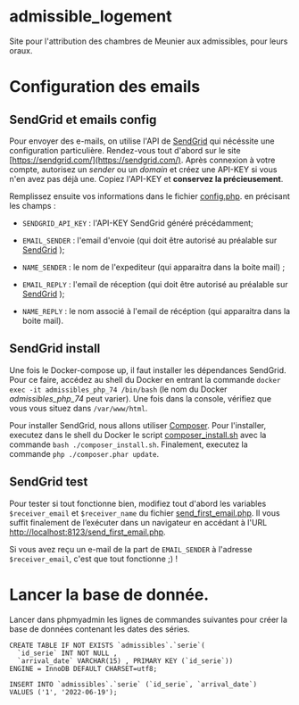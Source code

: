 # admissible_logement
Site pour l'attribution des chambres de Meunier aux admissibles, pour leurs oraux.

  

# Configuration des emails

## SendGrid et emails config

Pour envoyer des e-mails, on utilise l'API de [SendGrid](https://sendgrid.com/) qui nécéssite une configuration particulière. Rendez-vous tout d'abord sur le site [https://sendgrid.com/](https://sendgrid.com/). Après connexion à votre compte, autorisez un _sender_ ou un _domain_ et créez une API-KEY si vous n'en avez pas déjà une. Copiez l'API-KEY et **conservez la précieusement**.

  

Remplissez ensuite vos informations dans le fichier  [config.php](/php/config.php).  en précisant les champs :

*  `SENDGRID_API_KEY` : l'API-KEY SendGrid généré précédamment;

*  `EMAIL_SENDER` : l'email d'envoie (qui doit être autorisé au préalable sur [SendGrid](https://sendgrid.com/) );

*  `NAME_SENDER` : le nom de l'expediteur (qui apparaitra dans la boite mail) ;

*  `EMAIL_REPLY` : l'email de réception (qui doit être autorisé au préalable sur [SendGrid](https://sendgrid.com/) );

*  `NAME_REPLY` : le nom associé à l'email de récéption (qui apparaitra dans la boite mail).

  

## SendGrid install

Une fois le Docker-compose up, il faut installer les dépendances SendGrid. Pour ce faire, accédez au shell du Docker en entrant la commande `docker exec -it admissibles_php_74 /bin/bash` (le nom du Docker _admissibles_php_74_ peut varier). Une fois dans la console, vérifiez que vous vous situez dans `/var/www/html`.

  

Pour installer SendGrid, nous allons utiliser [Composer](https://getcomposer.org/). Pour l'installer, executez dans le shell du Docker le script [composer_install.sh](/php/composer_install.sh) avec la commande `bash ./composer_install.sh`. Finalement, executez la commande `php ./composer.phar update`.

## SendGrid test
Pour tester si tout fonctionne bien, modifiez tout d'abord les variables `$receiver_email` et `$receiver_name` du fichier  [send_first_email.php](/php/send_first_email.php). Il vous suffit finalement de l’exécuter dans un navigateur en accédant à l'URL [http://localhost:8123/send_first_email.php](http://localhost:8123/send_first_email.php).

Si vous avez reçu un e-mail de la part de `EMAIL_SENDER` à l'adresse `$receiver_email`, c'est que tout fonctionne ;) !

# Lancer la base de donnée. 
Lancer dans phpmyadmin les lignes de commandes suivantes pour créer la base de données contenant les dates des séries. 

``` 
CREATE TABLE IF NOT EXISTS `admissibles`.`serie`(
  `id_serie` INT NOT NULL ,
  `arrival_date` VARCHAR(15) , PRIMARY KEY (`id_serie`))
ENGINE = InnoDB DEFAULT CHARSET=utf8;

INSERT INTO `admissibles`.`serie` (`id_serie`, `arrival_date`)
VALUES ('1', '2022-06-19');
```